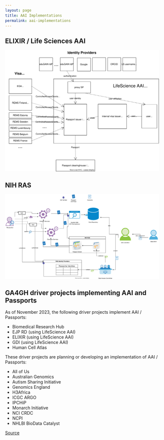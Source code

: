 ```yaml
---
layout: page
title: AAI Implementations
permalink: aai-implementations
---
```


## ELIXIR / Life Sciences AAI

![this](AAI/LifeScienceAAI.drawio.svg)

## NIH RAS

![this](AAI/nih-ras.drawio.svg)

## GA4GH driver projects implementing AAI and Passports

As of November 2023, the following driver projects implement AAI / Passports:

- Biomedical Research Hub
- EJP RD (using LifeScience AAI)
- ELIXIR (using LifeScience AAI)
- GDI (using LifeScience AAI)
- Human Cell Atlas

These driver projects are planning or developing an implementation of AAI / Passports:

- All of Us
- Australian Genomics
- Autism Sharing Initiative
- Genomics England
- H3Africa
- ICGC ARGO
- IPCHiP
- Monarch Initiative
- NCI CRDC
- NCPI
- NHLBI BioData Catalyst

[Source](https://docs.google.com/spreadsheets/d/11pPTKVW3j3_WHigWw4UOvlkQbPkM_z-ICgksE5L1vEY)
